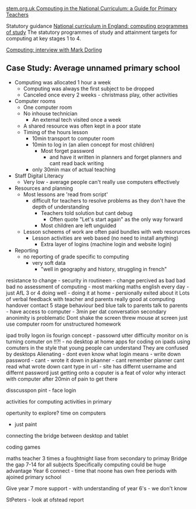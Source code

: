 [stem.org.uk Computing in the National Curriculum: a Guide for Primary Teachers](https://www.stem.org.uk/elibrary/resource/34863)

Statutory guidance [National curriculum in England: computing programmes of study](https://www.gov.uk/government/publications/national-curriculum-in-england-computing-programmes-of-study) The statutory programmes of study and attainment targets for computing at key stages 1 to 4.

[Computing: interview with Mark Dorling](http://youtu.be/NwXjGMpWprI)


Case Study: Average unnamed primary school
------------------------------------------

* Computing was allocated 1 hour a week
  * Computing was always the first subject to be dropped
  * Canceled once every 2 weeks -  christmass play, other activities
* Computer rooms
  * One computer room
  * No inhouse technician
    * An external tech visited once a week
  * A shared resource was often kept in a poor state
  * Timing of the hours lesson
    * 10min transport to computer room
    * 10min to log in (an alien concept for most children)
      * Most forget password
        * and have it written in planners and forget planners and cant read back writing
    * only 30min max of actual teaching
* Staff Digital Literacy
  * Very low - average people can't really use computers effectively
* Resources and planning
  * Most lessons are 'read from script'
    * difficult for teachers to resolve problems as they don't have the depth of understanding
      * Teachers told solution but cant debug
        * Often quote "Let's start again" as the only way forward
      * Most children are left unguided
  * Lesson scheems of work are often paid bundles with web resorurces
    * Lesson activities are web based (no need to install anything)
      * Extra layer of logins (machine login and website login)
* Reporting
  * no reporting of grade specific to computing
    * very soft data
      * "well in geography and history, struggling in french"

resistance to change - security in routineen - change percived as bad bad bad
no assessment of computing - most marking maths english every day - just AfL
3 or 4 doing well - doing it at home - persionally exited about it
Lots of verbal feedback with teacher and parents
  really good at computing
handover contact
5 stage behaviour bed blue talk to parents
  talk to parents - have access to computer - 3min per dat conversation
  secondary anonimity is problematic
Dont shake the screen
  threw mouse at screen
just use computer room for unstructured homework

ipad trolly
logon iis fourign concept - passowrd utter difficulty
monitor on is turning comuter on !!?! - no desktop at home
apps for coding on ipads
using comuters in the style that young people can understand
They are confused by desktops
Alienating - dont even know what login means - write down password - cant - wrote it down in pkanner - cant remember planner cant read what wrote down
cant type in url - site has differnt username and differnt password
just getting onto a coputer is a feat of volor
why interact with computer after 20min of pain to get there

disscusspon pint - face login


activities for computing activities in primary

opertunity to explore? time on computers
 - just paint
 

connecting the bridge between desktop and tablet

coding games

maths teacher 3 times a foughtnight liase from secondary to primay
Bridge the gap
7-14 for all subjects
Specifically computing could be huge advantage
Year 6 connect - time that noone has
own free periods with ajoined primary school

Give year 7 more support - with understanding of year 6's - we don't know

StPeters - look at ofstead report

